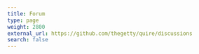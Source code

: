```yaml
---
title: Forum
type: page
weight: 2800
external_url: https://github.com/thegetty/quire/discussions
search: false
---
```

